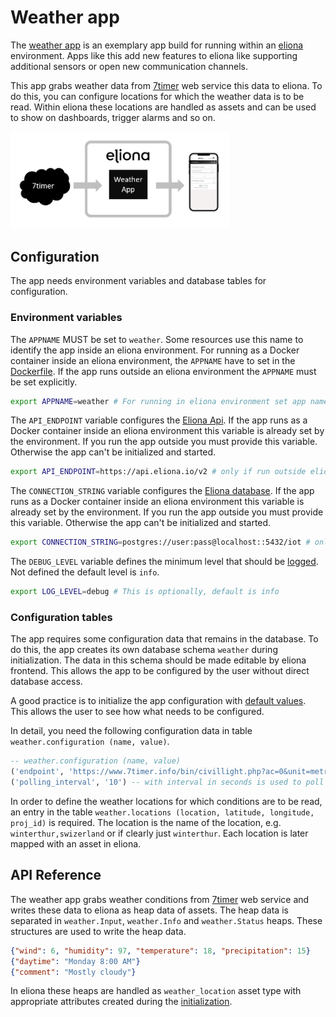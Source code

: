 # Weather app
The [weather app](https://github.com/eliona-smart-building-assistant/weather-app) is an exemplary app build for running within an [eliona](https://www.eliona.io/) environment. Apps like this add new features to eliona like supporting additional sensors or open new communication channels.

This app grabs weather data from [7timer](https://www.7timer.info/bin/civillight.php?ac=0&unit=metric&output=json&tzshift=0) web service this data to eliona. To do this, you can configure locations for which the weather data is to be read. Within eliona these locations are handled as assets and can be used to show on dashboards, trigger alarms and so on.

[<img src="weather-app.png" width="350"/>](weather-app.png)

## Configuration ##

The app needs environment variables and database tables for configuration.

### Environment variables ###

The `APPNAME` MUST be set to `weather`. Some resources use this name to identify the app inside an eliona environment. For running as a Docker container inside an eliona environment, the `APPNAME` have to set in the [Dockerfile](Dockerfile). If the app runs outside an eliona environment the `APPNAME` must be set explicitly.

```bash
export APPNAME=weather # For running in eliona environment set app name in Dockerfile
```

The `API_ENDPOINT` variable configures the [Eliona Api](https://github.com/eliona-smart-building-assistant/go-eliona/tree/main/api). If the app runs as a Docker container inside an eliona environment this variable is already set by the environment. If you run the app outside you must provide this variable. Otherwise the app can't be initialized and started.

```bash
export API_ENDPOINT=https://api.eliona.io/v2 # only if run outside eliona environment
```


The `CONNECTION_STRING` variable configures the [Eliona database](https://github.com/eliona-smart-building-assistant/go-eliona/tree/main/db). If the app runs as a Docker container inside an eliona environment this variable is already set by the environment. If you run the app outside you must provide this variable. Otherwise the app can't be initialized and started. 

```bash
export CONNECTION_STRING=postgres://user:pass@localhost::5432/iot # only if run outside eliona environment
```

The `DEBUG_LEVEL` variable defines the minimum level that should be [logged](https://github.com/eliona-smart-building-assistant/go-eliona/tree/main/log). Not defined the default level is `info`.

```bash
export LOG_LEVEL=debug # This is optionally, default is info
```

### Configuration tables ###

The app requires some configuration data that remains in the database. To do this, the app creates its own database schema `weather` during initialization. The data in this schema should be made editable by eliona frontend. This allows the app to be configured by the user without direct database access.

A good practice is to initialize the app configuration with [default values](sql/defaults.sql). This allows the user to see how what needs to be configured.

In detail, you need the following configuration data in table `weather.configuration (name, value)`.

```sql
-- weather.configuration (name, value)
('endpoint', 'https://www.7timer.info/bin/civillight.php?ac=0&unit=metric&output=json&tzshift=0') -- where is the API located
('polling_interval', '10') -- with interval in seconds is used to poll the API 
```
    
In order to define the weather locations for which conditions are to be read, an entry in the table `weather.locations (location, latitude, longitude, proj_id)` is required. The location is the name of the location, e.g. `winterthur,swizerland` or if clearly just `winterthur`. Each location is later mapped with an asset in eliona.

## API Reference

The weather app grabs weather conditions from [7timer](https://www.7timer.info/bin/civillight.php?ac=0&unit=metric&output=json&tzshift=0) web service and writes these data to eliona as heap data of assets. The heap data is separated in `weather.Input`, `weather.Info` and `weather.Status` heaps. These structures are used to write the heap data.

```json
{"wind": 6, "humidity": 97, "temperature": 18, "precipitation": 15} 
{"daytime": "Monday 8:00 AM"}
{"comment": "Mostly cloudy"}
```

In eliona these heaps are handled as `weather_location` asset type with appropriate attributes created during the [initialization](init/init.sql).


